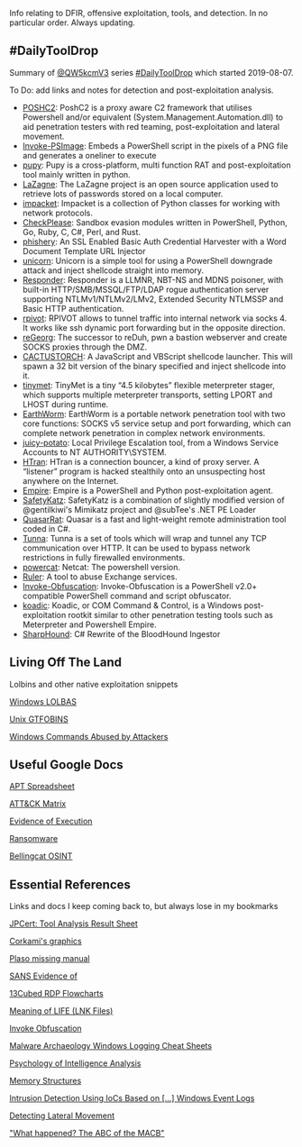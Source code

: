Info relating to DFIR, offensive exploitation, tools, and detection. In no particular order. Always updating.

## #DailyToolDrop

Summary of [@QW5kcmV3](https://twitter.com/QW5kcmV3) series [#DailyToolDrop](https://twitter.com/search?q=%23dailytooldrop&src=typed_query) which started 2019-08-07.

To Do: add links and notes for detection and post-exploitation analysis.

- [POSHC2](https://github.com/nettitude/PoshC2): PoshC2 is a proxy aware C2 framework that utilises Powershell and/or equivalent (System.Management.Automation.dll) to aid penetration testers with red teaming, post-exploitation and lateral movement.
- [Invoke-PSImage](https://github.com/peewpw/Invoke-PSImage): Embeds a PowerShell script in the pixels of a PNG file and generates a oneliner to execute
- [pupy](https://github.com/n1nj4sec/pupy): Pupy is a cross-platform, multi function RAT and post-exploitation tool mainly written in python. 
- [LaZagne](https://github.com/AlessandroZ/LaZagne): The LaZagne project is an open source application used to retrieve lots of passwords stored on a local computer. 
- [impacket](https://github.com/SecureAuthCorp/impacket): Impacket is a collection of Python classes for working with network protocols.
- [CheckPlease](https://github.com/Arvanaghi/CheckPlease): Sandbox evasion modules written in PowerShell, Python, Go, Ruby, C, C#, Perl, and Rust. 
- [phishery](https://github.com/ryhanson/phishery): An SSL Enabled Basic Auth Credential Harvester with a Word Document Template URL Injector
- [unicorn](https://github.com/trustedsec/unicorn): Unicorn is a simple tool for using a PowerShell downgrade attack and inject shellcode straight into memory. 
- [Responder](https://github.com/SpiderLabs/Responder): Responder is a LLMNR, NBT-NS and MDNS poisoner, with built-in HTTP/SMB/MSSQL/FTP/LDAP rogue authentication server supporting NTLMv1/NTLMv2/LMv2, Extended Security NTLMSSP and Basic HTTP authentication.
- [rpivot](https://github.com/klsecservices/rpivot): RPIVOT allows to tunnel traffic into internal network via socks 4. It works like ssh dynamic port forwarding but in the opposite direction.
- [reGeorg](https://github.com/sensepost/reGeorg): The successor to reDuh, pwn a bastion webserver and create SOCKS proxies through the DMZ. 
- [CACTUSTORCH](https://github.com/mdsecactivebreach/CACTUSTORCH): A JavaScript and VBScript shellcode launcher. This will spawn a 32 bit version of the binary specified and inject shellcode into it.
- [tinymet](https://github.com/SherifEldeeb/TinyMet): TinyMet is a tiny “4.5 kilobytes” flexible meterpreter stager, which supports multiple meterpreter transports, setting LPORT and LHOST during runtime.
- [EarthWorm](https://github.com/rootkiter/EarthWorm): EarthWorm is a portable network penetration tool with two core functions: SOCKS v5 service setup and port forwarding, which can complete network penetration in complex network environments.
- [juicy-potato](https://github.com/ohpe/juicy-potato): Local Privilege Escalation tool, from a Windows Service Accounts to NT AUTHORITY\SYSTEM.
- [HTran](https://github.com/HiwinCN/HTran): HTran is a connection bouncer, a kind of proxy server. A “listener” program is hacked stealthily onto an unsuspecting host anywhere on the Internet. 
- [Empire](https://github.com/EmpireProject/Empire): Empire is a PowerShell and Python post-exploitation agent. 
- [SafetyKatz](https://github.com/GhostPack/SafetyKatz): SafetyKatz is a combination of slightly modified version of @gentilkiwi's Mimikatz project and @subTee's .NET PE Loader
- [QuasarRat](https://github.com/quasar/QuasarRAT): Quasar is a fast and light-weight remote administration tool coded in C#. 
- [Tunna](https://github.com/SECFORCE/Tunna): Tunna is a set of tools which will wrap and tunnel any TCP communication over HTTP. It can be used to bypass network restrictions in fully firewalled environments.
- [powercat](https://github.com/besimorhino/powercat): Netcat: The powershell version. 
- [Ruler](https://github.com/sensepost/ruler): A tool to abuse Exchange services.
- [Invoke-Obfuscation](https://github.com/danielbohannon/Invoke-Obfuscation): Invoke-Obfuscation is a PowerShell v2.0+ compatible PowerShell command and script obfuscator.
- [koadic](https://github.com/zerosum0x0/koadic): Koadic, or COM Command & Control, is a Windows post-exploitation rootkit similar to other penetration testing tools such as Meterpreter and Powershell Empire.
- [SharpHound](https://github.com/BloodHoundAD/SharpHound): C# Rewrite of the BloodHound Ingestor

## Living Off The Land

Lolbins and other native exploitation snippets

[Windows LOLBAS](https://lolbas-project.github.io/)

[Unix GTFOBINS](https://gtfobins.github.io/)

[Windows Commands Abused by Attackers](https://blogs.jpcert.or.jp/en/2016/01/windows-commands-abused-by-attackers.html)

## Useful Google Docs

[APT Spreadsheet](https://docs.google.com/spreadsheets/d/1H9_xaxQHpWaa4O_Son4Gx0YOIzlcBWMsdvePFX68EKU/edit#gid=1864660085)

[ATT&CK Matrix](https://docs.google.com/spreadsheets/d/1voZ_CdlYQHw2jgp-Ses-hW7cH5vZhSoVevBL7PvIXPQ/edit#gid=0)

[Evidence of Execution](https://1234n6-my.sharepoint.com/:x:/p/adam/EU3Fk3ec6NdPsSQx1eA1sfwB_R_fRa4tJ4c1FR6WJlWIEA?rtime=_UThVhIq10g)

[Ransomware](https://docs.google.com/spreadsheets/d/1TWS238xacAto-fLKh1n5uTsdijWdCEsGIM0Y0Hvmc5g/pubhtml#)

[Bellingcat OSINT](https://docs.google.com/document/d/1BfLPJpRtyq4RFtHJoNpvWQjmGnyVkfE2HYoICKOGguA/edit#heading=h.dgrpsgxju1wa)

## Essential References

Links and docs I keep coming back to, but always lose in my bookmarks

[JPCert: Tool Analysis Result Sheet](https://jpcertcc.github.io/ToolAnalysisResultSheet/)

[Corkami's graphics](https://github.com/corkami/pics/tree/master/binary)

[Plaso missing manual](https://usermanual.wiki/Document/MissingManualPlasoFilteringTechno2018.1419387342.pdf)

[SANS Evidence of](https://digital-forensics.sans.org/media/Poster_Windows_Forensics_2018_WEB.pdf)

[13Cubed RDP Flowcharts](https://13cubed.com/downloads/rdp_flowchart.pdf)

[Meaning of LIFE (LNK Files)](http://computerforensics.parsonage.co.uk/downloads/TheMeaningofLIFE.pdf)

[Invoke Obfuscation](https://sans.org/cyber-security-summit/archives/file/summit-archive-1492186586.pdf)

[Malware Archaeology Windows Logging Cheat Sheets](https://malwarearchaeology.com/cheat-sheets)

[Psychology of Intelligence Analysis](https://cia.gov/library/center-for-the-study-of-intelligence/csi-publications/books-and-monographs/psychology-of-intelligence-analysis/PsychofIntelNew.pdf)

[Memory Structures](http://terminus.rewolf.pl/terminus/)

[Intrusion Detection Using IoCs Based on [...] Windows Event Logs](https://thinkmind.org/download.php?articleid=icimp_2016_2_20_30032)

[Detecting Lateral Movement](https://jpcert.or.jp/english/pub/sr/Detecting%20Lateral%20Movement%20through%20Tracking%20Event%20Logs_version2.pdf)

["What happened? The ABC of the MACB"](https://fwhibbit.es/en/what-happened-the-abc-of-the-macb)



